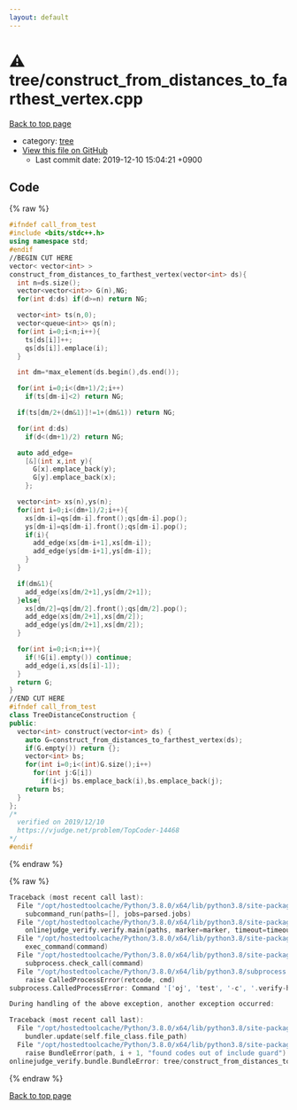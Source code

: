 ```yaml
---
layout: default
---
```


<!-- mathjax config similar to math.stackexchange -->
<script type="text/javascript" async
  src="https://cdnjs.cloudflare.com/ajax/libs/mathjax/2.7.5/MathJax.js?config=TeX-MML-AM_CHTML">
</script>
<script type="text/x-mathjax-config">
  MathJax.Hub.Config({
    TeX: { equationNumbers: { autoNumber: "AMS" }},
    tex2jax: {
      inlineMath: [ ['$','$'] ],
      processEscapes: true
    },
    "HTML-CSS": { matchFontHeight: false },
    displayAlign: "left",
    displayIndent: "2em"
  });
</script>

<script type="text/javascript" src="https://cdnjs.cloudflare.com/ajax/libs/jquery/3.4.1/jquery.min.js"></script>
<script src="https://cdn.jsdelivr.net/npm/jquery-balloon-js@1.1.2/jquery.balloon.min.js" integrity="sha256-ZEYs9VrgAeNuPvs15E39OsyOJaIkXEEt10fzxJ20+2I=" crossorigin="anonymous"></script>
<script type="text/javascript" src="../../assets/js/copy-button.js"></script>
<link rel="stylesheet" href="../../assets/css/copy-button.css" />


# :warning: tree/construct_from_distances_to_farthest_vertex.cpp

<a href="../../index.html">Back to top page</a>

* category: <a href="../../index.html#c0af77cf8294ff93a5cdb2963ca9f038">tree</a>
* <a href="{{ site.github.repository_url }}/blob/master/tree/construct_from_distances_to_farthest_vertex.cpp">View this file on GitHub</a>
    - Last commit date: 2019-12-10 15:04:21 +0900




## Code

<a id="unbundled"></a>
{% raw %}
```cpp
#ifndef call_from_test
#include <bits/stdc++.h>
using namespace std;
#endif
//BEGIN CUT HERE
vector< vector<int> >
construct_from_distances_to_farthest_vertex(vector<int> ds){
  int n=ds.size();
  vector<vector<int>> G(n),NG;
  for(int d:ds) if(d>=n) return NG;

  vector<int> ts(n,0);
  vector<queue<int>> qs(n);
  for(int i=0;i<n;i++){
    ts[ds[i]]++;
    qs[ds[i]].emplace(i);
  }

  int dm=*max_element(ds.begin(),ds.end());

  for(int i=0;i<(dm+1)/2;i++)
    if(ts[dm-i]<2) return NG;

  if(ts[dm/2+(dm&1)]!=1+(dm&1)) return NG;

  for(int d:ds)
    if(d<(dm+1)/2) return NG;

  auto add_edge=
    [&](int x,int y){
      G[x].emplace_back(y);
      G[y].emplace_back(x);
    };

  vector<int> xs(n),ys(n);
  for(int i=0;i<(dm+1)/2;i++){
    xs[dm-i]=qs[dm-i].front();qs[dm-i].pop();
    ys[dm-i]=qs[dm-i].front();qs[dm-i].pop();
    if(i){
      add_edge(xs[dm-i+1],xs[dm-i]);
      add_edge(ys[dm-i+1],ys[dm-i]);
    }
  }

  if(dm&1){
    add_edge(xs[dm/2+1],ys[dm/2+1]);
  }else{
    xs[dm/2]=qs[dm/2].front();qs[dm/2].pop();
    add_edge(xs[dm/2+1],xs[dm/2]);
    add_edge(ys[dm/2+1],xs[dm/2]);
  }

  for(int i=0;i<n;i++){
    if(!G[i].empty()) continue;
    add_edge(i,xs[ds[i]-1]);
  }
  return G;
}
//END CUT HERE
#ifndef call_from_test
class TreeDistanceConstruction {
public:
  vector<int> construct(vector<int> ds) {
    auto G=construct_from_distances_to_farthest_vertex(ds);
    if(G.empty()) return {};
    vector<int> bs;
    for(int i=0;i<(int)G.size();i++)
      for(int j:G[i])
        if(i<j) bs.emplace_back(i),bs.emplace_back(j);
    return bs;
  }
};
/*
  verified on 2019/12/10
  https://vjudge.net/problem/TopCoder-14468
*/
#endif

```
{% endraw %}

<a id="bundled"></a>
{% raw %}
```cpp
Traceback (most recent call last):
  File "/opt/hostedtoolcache/Python/3.8.0/x64/lib/python3.8/site-packages/onlinejudge_verify/main.py", line 175, in main
    subcommand_run(paths=[], jobs=parsed.jobs)
  File "/opt/hostedtoolcache/Python/3.8.0/x64/lib/python3.8/site-packages/onlinejudge_verify/main.py", line 72, in subcommand_run
    onlinejudge_verify.verify.main(paths, marker=marker, timeout=timeout, jobs=jobs)
  File "/opt/hostedtoolcache/Python/3.8.0/x64/lib/python3.8/site-packages/onlinejudge_verify/verify.py", line 89, in main
    exec_command(command)
  File "/opt/hostedtoolcache/Python/3.8.0/x64/lib/python3.8/site-packages/onlinejudge_verify/verify.py", line 26, in exec_command
    subprocess.check_call(command)
  File "/opt/hostedtoolcache/Python/3.8.0/x64/lib/python3.8/subprocess.py", line 364, in check_call
    raise CalledProcessError(retcode, cmd)
subprocess.CalledProcessError: Command '['oj', 'test', '-c', '.verify-helper/cache/b645b11408d085ff850a88e829fefff4/a.out', '-d', '.verify-helper/cache/b645b11408d085ff850a88e829fefff4/test', '-j', '2']' returned non-zero exit status 1.

During handling of the above exception, another exception occurred:

Traceback (most recent call last):
  File "/opt/hostedtoolcache/Python/3.8.0/x64/lib/python3.8/site-packages/onlinejudge_verify/docs.py", line 339, in write_contents
    bundler.update(self.file_class.file_path)
  File "/opt/hostedtoolcache/Python/3.8.0/x64/lib/python3.8/site-packages/onlinejudge_verify/bundle.py", line 119, in update
    raise BundleError(path, i + 1, "found codes out of include guard")
onlinejudge_verify.bundle.BundleError: tree/construct_from_distances_to_farthest_vertex.cpp: line 5: found codes out of include guard

```
{% endraw %}

<a href="../../index.html">Back to top page</a>

